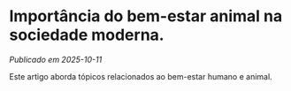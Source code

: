 # Importância do bem-estar animal na sociedade moderna.

*Publicado em 2025-10-11*

Este artigo aborda tópicos relacionados ao bem-estar humano e animal.
